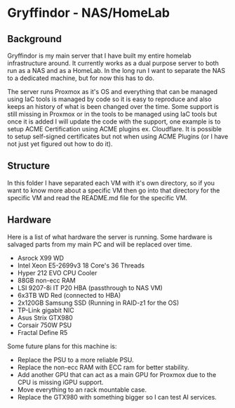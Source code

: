 # Gryffindor - NAS/HomeLab

## Background

Gryffindor is my main server that I have built my entire homelab infrastructure
around. It currently works as a dual purpose server to both run as a NAS and as
a HomeLab. In the long run I want to separate the NAS to a dedicated machine,
but for now this has to do.

The server runs Proxmox as it's OS and everything that can be managed using
IaC tools is managed by code so it is easy to reproduce and also keeps an
history of what is been changed over the time.
Some support is still missing in Proxmox or in the tools to be managed using
IaC tools but once it is added I will update the code with the support, one
example is to setup ACME Certification using ACME plugins ex. Cloudflare. It
is possible to setup self-signed certificates but not when using ACME Plugins
(or I have not just yet figured out how to do it).

## Structure

In this folder I have separated each VM with it's own directory, so if you want
to know more about a specific VM then go into that directory for the specific
VM and read the README.md file for the specific VM.

## Hardware

Here is a list of what hardware the server is running. Some hardware is
salvaged parts from my main PC and will be replaced over time.

* Asrock X99 WD
* Intel Xeon E5-2699v3 18 Core's 36 Threads
* Hyper 212 EVO CPU Cooler
* 88GB non-ecc RAM
* LSI 9207-8i IT P20 HBA (passthrough to NAS VM)
* 6x3TB WD Red (connected to HBA)
* 2x120GB Samsung SSD (Running in RAID-z1 for the OS)
* TP-Link gigabit NIC
* Asus Strix GTX980
* Corsair 750W PSU
* Fractal Define R5

Some future plans for this machine is:

* Replace the PSU to a more reliable PSU.
* Replace the non-ecc RAM with ECC ram for better stability.
* Add another GPU that can act as a main GPU for Proxmox due to the CPU is 
missing iGPU support.
* Move everything to an rack mountable case.
* Replace the GTX980 with something bigger so I can test AI services.

